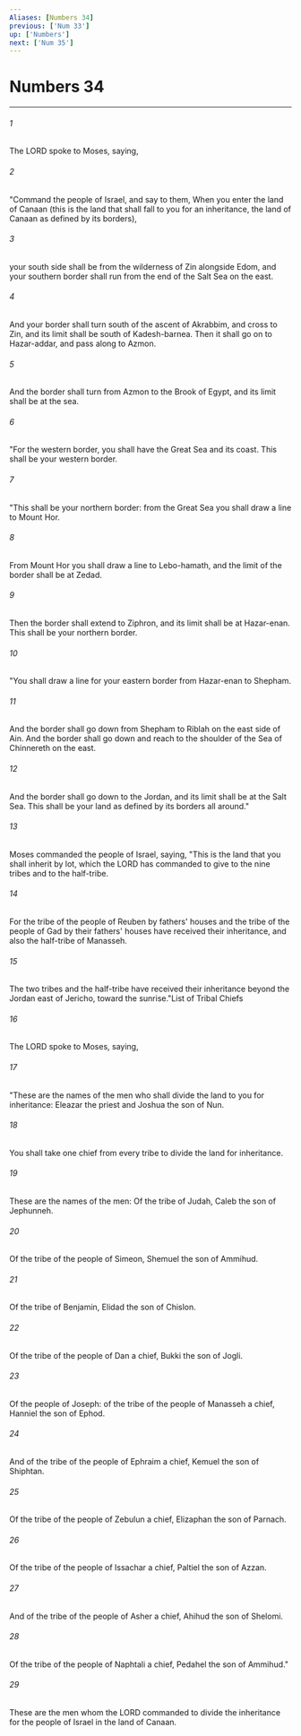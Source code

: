 ```yaml
---
Aliases: [Numbers 34]
previous: ['Num 33']
up: ['Numbers']
next: ['Num 35']
---
```

# Numbers 34

***

 

###### 1 
The LORD spoke to Moses, saying, 
 

###### 2 
"Command the people of Israel, and say to them, When you enter the land of Canaan (this is the land that shall fall to you for an inheritance, the land of Canaan as defined by its borders), 
 

###### 3 
your south side shall be from the wilderness of Zin alongside Edom, and your southern border shall run from the end of the Salt Sea on the east. 
 

###### 4 
And your border shall turn south of the ascent of Akrabbim, and cross to Zin, and its limit shall be south of Kadesh-barnea. Then it shall go on to Hazar-addar, and pass along to Azmon. 
 

###### 5 
And the border shall turn from Azmon to the Brook of Egypt, and its limit shall be at the sea.
 
 

###### 6 
"For the western border, you shall have the Great Sea and its coast. This shall be your western border.
 
 

###### 7 
"This shall be your northern border: from the Great Sea you shall draw a line to Mount Hor. 
 

###### 8 
From Mount Hor you shall draw a line to Lebo-hamath, and the limit of the border shall be at Zedad. 
 

###### 9 
Then the border shall extend to Ziphron, and its limit shall be at Hazar-enan. This shall be your northern border.
 
 

###### 10 
"You shall draw a line for your eastern border from Hazar-enan to Shepham. 
 

###### 11 
And the border shall go down from Shepham to Riblah on the east side of Ain. And the border shall go down and reach to the shoulder of the Sea of Chinnereth on the east. 
 

###### 12 
And the border shall go down to the Jordan, and its limit shall be at the Salt Sea. This shall be your land as defined by its borders all around."
 
 

###### 13 
Moses commanded the people of Israel, saying, "This is the land that you shall inherit by lot, which the LORD has commanded to give to the nine tribes and to the half-tribe. 
 

###### 14 
For the tribe of the people of Reuben by fathers' houses and the tribe of the people of Gad by their fathers' houses have received their inheritance, and also the half-tribe of Manasseh. 
 

###### 15 
The two tribes and the half-tribe have received their inheritance beyond the Jordan east of Jericho, toward the sunrise."List of Tribal Chiefs
 
 

###### 16 
The LORD spoke to Moses, saying, 
 

###### 17 
"These are the names of the men who shall divide the land to you for inheritance: Eleazar the priest and Joshua the son of Nun. 
 

###### 18 
You shall take one chief from every tribe to divide the land for inheritance. 
 

###### 19 
These are the names of the men: Of the tribe of Judah, Caleb the son of Jephunneh. 
 

###### 20 
Of the tribe of the people of Simeon, Shemuel the son of Ammihud. 
 

###### 21 
Of the tribe of Benjamin, Elidad the son of Chislon. 
 

###### 22 
Of the tribe of the people of Dan a chief, Bukki the son of Jogli. 
 

###### 23 
Of the people of Joseph: of the tribe of the people of Manasseh a chief, Hanniel the son of Ephod. 
 

###### 24 
And of the tribe of the people of Ephraim a chief, Kemuel the son of Shiphtan. 
 

###### 25 
Of the tribe of the people of Zebulun a chief, Elizaphan the son of Parnach. 
 

###### 26 
Of the tribe of the people of Issachar a chief, Paltiel the son of Azzan. 
 

###### 27 
And of the tribe of the people of Asher a chief, Ahihud the son of Shelomi. 
 

###### 28 
Of the tribe of the people of Naphtali a chief, Pedahel the son of Ammihud." 
 

###### 29 
These are the men whom the LORD commanded to divide the inheritance for the people of Israel in the land of Canaan.
 
